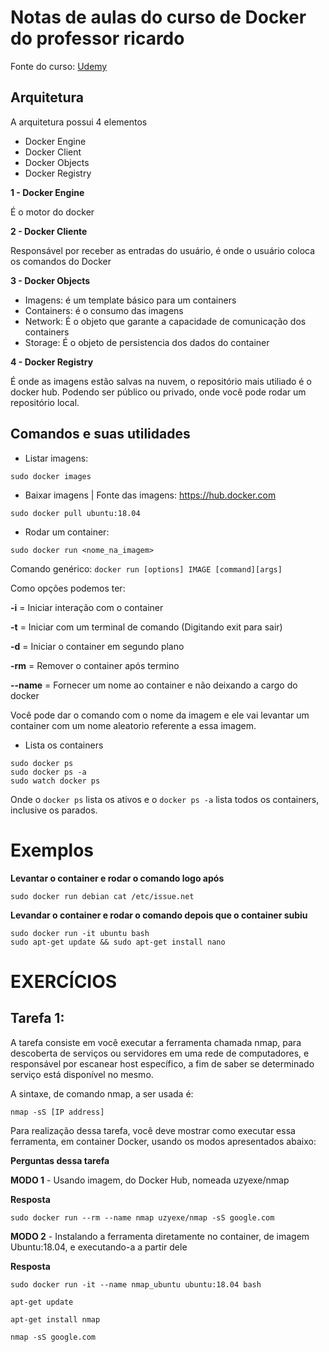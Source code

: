 # Notas de aulas do curso de Docker do professor ricardo

Fonte do curso: [Udemy](https://www.udemy.com/course/docker-introducao-a-administracao-de-containers/)

## Arquitetura

A arquitetura possui 4 elementos

* Docker Engine
* Docker Client
* Docker Objects
* Docker Registry

**1 - Docker Engine**

É o motor do docker

**2 - Docker Cliente**

Responsável por receber as entradas do usuário, é onde o usuário coloca os comandos do Docker

**3 - Docker Objects**

* Imagens: é um template básico para um containers
* Containers: é o consumo das imagens
* Network: É o objeto que garante a capacidade de comunicação dos containers
* Storage: É o objeto de persistencia dos dados do container

**4 - Docker Registry**

É onde as imagens estão salvas na nuvem, o repositório mais utiliado é o docker hub. Podendo ser público ou privado, onde você pode rodar um repositório local.

## Comandos e suas utilidades

* Listar imagens:

```
sudo docker images
```

* Baixar imagens | Fonte das imagens: https://hub.docker.com

```
sudo docker pull ubuntu:18.04
```

* Rodar um container:

```
sudo docker run <nome_na_imagem>
```

Comando genérico: `docker run [options] IMAGE [command][args]`

Como opções podemos ter: 

**-i** = Iniciar interação com o container

**-t** = Iniciar com um terminal de comando (Digitando exit para sair)

**-d** = Iniciar o container em segundo plano

**-rm** = Remover o container após termino

**--name** = Fornecer um nome ao container e não deixando a cargo do docker

Você pode dar o comando com o nome da imagem e ele vai levantar um container com um nome aleatorio referente a essa imagem.

* Lista os containers

```
sudo docker ps
sudo docker ps -a
sudo watch docker ps
```

Onde o `docker ps` lista os ativos e o `docker ps -a` lista todos os containers, inclusive os parados.

# Exemplos

**Levantar o container e rodar o comando logo após**
```
sudo docker run debian cat /etc/issue.net
```

**Levandar o container e rodar o comando depois que o container subiu**
```
sudo docker run -it ubuntu bash
sudo apt-get update && sudo apt-get install nano
```

# EXERCÍCIOS

## Tarefa 1:

A tarefa consiste em você executar a ferramenta chamada nmap, para descoberta de serviços ou servidores em uma rede de computadores, e responsável por escanear host específico, a fim de saber se determinado serviço está disponível no mesmo.

A sintaxe, de comando nmap, a ser usada é:

```
nmap -sS [IP address]
```

Para realização dessa tarefa, você deve mostrar como executar essa ferramenta, em container Docker, usando os modos apresentados abaixo:

**Perguntas dessa tarefa**

**MODO 1** - Usando imagem, do Docker Hub, nomeada uzyexe/nmap

**Resposta** 

```
sudo docker run --rm --name nmap uzyexe/nmap -sS google.com
```

**MODO 2** - Instalando a ferramenta diretamente no container, de imagem Ubuntu:18.04, e executando-a a partir dele

**Resposta** 
```
sudo docker run -it --name nmap_ubuntu ubuntu:18.04 bash

apt-get update

apt-get install nmap

nmap -sS google.com
```



